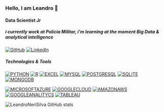 ### Hello, I am Leandro 🤙

#### Data Scientist Jr  

##### i currently work at Polícia Militar, i'm learning at the moment Big Data & analytical intelligence
[![GitHub](https://img.shields.io/badge/GitHub-100000?style=for-the-badge&logo=github&logoColor=white)](https://github.com/LeandroNeriSilva)
[![LinkedIn](https://img.shields.io/badge/LinkedIn-0077B5?style=for-the-badge&logo=linkedin&logoColor=white)](https://www.linkedin.com/in/leandro-neri-da-silva/)

##### Technologies & Tools
[![PYTHON](https://img.shields.io/badge/Python-14354C?style=for-the-badge&logo=python&logoColor=white)]()
[![R](https://img.shields.io/badge/R-276DC3?style=for-the-badge&logo=r&logoColor=white)]()
[![EXCEL](https://img.shields.io/badge/Microsoft_Excel-217346?style=for-the-badge&logo=microsoft-excel&logoColor=white)]()
[![MYSQL](https://img.shields.io/badge/MySQL-00000F?style=for-the-badge&logo=mysql&logoColor=white)]()
[![POSTGRESQL](https://img.shields.io/badge/PostgreSQL-316192?style=for-the-badge&logo=postgresql&logoColor=white)]()
[![SQLITE](https://img.shields.io/badge/SQLite-07405E?style=for-the-badge&logo=sqlite&logoColor=white)]()
[![MONGODB](https://img.shields.io/badge/MongoDB-4EA94B?style=for-the-badge&logo=mongodb&logoColor=white)]()

[![MICROSOFTAZURE](https://img.shields.io/badge/Microsoft_Azure-0089D6?style=for-the-badge&logo=microsoft-azure&logoColor=white)]()
[![GOOGLECLOUD](https://img.shields.io/badge/Google_Cloud-4285F4?style=for-the-badge&logo=google-cloud&logoColor=white)]()
[![AMAZONAWS](https://img.shields.io/badge/Amazon_AWS-232F3E?style=for-the-badge&logo=amazon-aws&logoColor=white)]()
[![GOOGLEANALITYCS](https://img.shields.io/badge/Google%20Analytics-E37400?style=for-the-badge&logo=google%20analytics&logoColor=white)]()
[![TABLEAU](https://img.shields.io/badge/Tableau-E97627?style=for-the-badge&logo=Tableau&logoColor=white)]()	


![LeandroNeriSilva GitHub stats](https://github-readme-stats.vercel.app/api?username=leandronerisilva&show_icons=true&theme=tokyonight)
